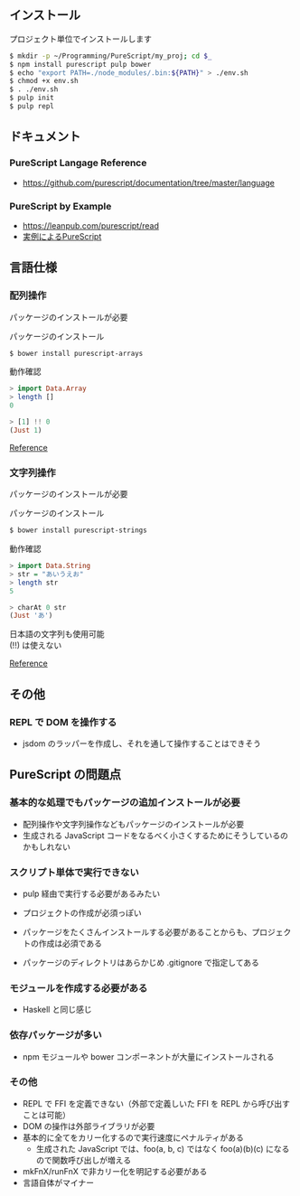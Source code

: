 ## インストール

プロジェクト単位でインストールします
````sh
$ mkdir -p ~/Programming/PureScript/my_proj; cd $_
$ npm install purescript pulp bower
$ echo "export PATH=./node_modules/.bin:${PATH}" > ./env.sh
$ chmod +x env.sh
$ . ./env.sh
$ pulp init
$ pulp repl
````

## ドキュメント

### PureScript Langage Reference
- https://github.com/purescript/documentation/tree/master/language

### PureScript by Example
- https://leanpub.com/purescript/read
- [実例によるPureScript](https://aratama.github.io/purescript/purescript-book-ja.html)

## 言語仕様

### 配列操作

パッケージのインストールが必要

パッケージのインストール
````sh
$ bower install purescript-arrays
````

動作確認
````purescript
> import Data.Array
> length []
0

> [1] !! 0
(Just 1)

````

[Reference](https://pursuit.purescript.org/packages/purescript-arrays/4.2.2/docs/Data.Array)

### 文字列操作

パッケージのインストールが必要

パッケージのインストール
````bash
$ bower install purescript-strings
````

動作確認
````purescript
> import Data.String
> str = "あいうえお"
> length str
5

> charAt 0 str 
(Just 'あ')

````

日本語の文字列も使用可能  
(!!) は使えない

[Reference](https://pursuit.purescript.org/packages/purescript-strings/3.3.0/docs/Data.String)

## その他

### REPL で DOM を操作する
- jsdom のラッパーを作成し、それを通して操作することはできそう

## PureScript の問題点

### 基本的な処理でもパッケージの追加インストールが必要
- 配列操作や文字列操作などもパッケージのインストールが必要
- 生成される JavaScript コードをなるべく小さくするためにそうしているのかもしれない

### スクリプト単体で実行できない
- pulp 経由で実行する必要があるみたい
- プロジェクトの作成が必須っぽい

- パッケージをたくさんインストールする必要があることからも、プロジェクトの作成は必須である

- パッケージのディレクトリはあらかじめ .gitignore で指定してある

### モジュールを作成する必要がある
- Haskell と同じ感じ

### 依存パッケージが多い
- npm モジュールや bower コンポーネントが大量にインストールされる

### その他
- REPL で FFI を定義できない（外部で定義しいた FFI を REPL から呼び出すことは可能）  
- DOM の操作は外部ライブラリが必要
- 基本的に全てをカリー化するので実行速度にペナルティがある
  - 生成された JavaScript では、foo(a, b, c) ではなく foo(a)(b)(c) になるので関数呼び出しが増える
- mkFnX/runFnX で非カリー化を明記する必要がある
- 言語自体がマイナー
